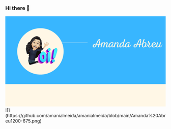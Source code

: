 ### Hi there 👋

<img src="https://github.com/amanialmeida/amanialmeida/blob/main/Amanda%20Abreu600-338.png">
![](https://github.com/amanialmeida/amanialmeida/blob/main/Amanda%20Abreu1200-675.png)

<!--
**amanialmeida/amanialmeida** is a ✨ _special_ ✨ repository because its `README.md` (this file) appears on your GitHub profile.

Here are some ideas to get you started:

- 🔭 I’m currently working on ...
- 🌱 I’m currently learning ...
- 👯 I’m looking to collaborate on ...
- 🤔 I’m looking for help with ...
- 💬 Ask me about ...
- 📫 How to reach me: ...
- 😄 Pronouns: ...
- ⚡ Fun fact: ...
-->
